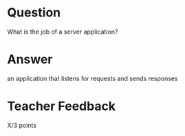 # Question

What is the job of a server application?

# Answer
an application that listens for requests and sends responses
# Teacher Feedback

X/3 points